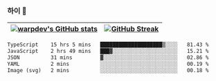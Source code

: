 
### 하이 👋
[![warpdev's GitHub stats](https://github-readme-stats.vercel.app/api?username=warpdev&show_icons=true&theme=vue-dark)](#) |[![GitHub Streak](https://github-readme-streak-stats.herokuapp.com/?user=warpdev&theme=dark)](#)
--- | --- |
<!--START_SECTION:waka-->

```txt
TypeScript    15 hrs 5 mins   ████████████████████▒░░░░   81.43 %
JavaScript    2 hrs 49 mins   ███▓░░░░░░░░░░░░░░░░░░░░░   15.21 %
JSON          31 mins         ▓░░░░░░░░░░░░░░░░░░░░░░░░   02.86 %
YAML          2 mins          ░░░░░░░░░░░░░░░░░░░░░░░░░   00.19 %
Image (svg)   2 mins          ░░░░░░░░░░░░░░░░░░░░░░░░░   00.18 %
```

<!--END_SECTION:waka-->

<!--
**warpdev/warpdev** is a ✨ _special_ ✨ repository because its `README.md` (this file) appears on your GitHub profile.

Here are some ideas to get you started:

- 🔭 I’m currently working on ...
- 🌱 I’m currently learning ...
- 👯 I’m looking to collaborate on ...
- 🤔 I’m looking for help with ...
- 💬 Ask me about ...
- 📫 How to reach me: ...
- 😄 Pronouns: ...
- ⚡ Fun fact: ...
-->
